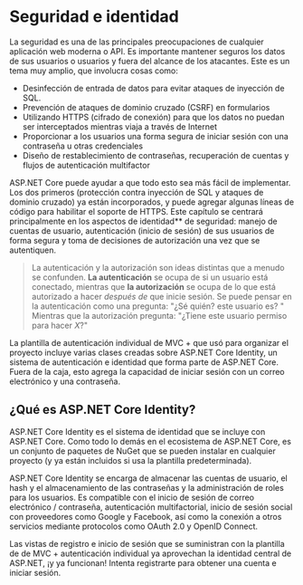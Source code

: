 # Seguridad e identidad

La seguridad es una de las principales preocupaciones de cualquier aplicación web moderna o API. Es importante mantener seguros los datos de sus usuarios o usuarios y fuera del alcance de los atacantes. Este es un tema muy amplio, que involucra cosas como:

* Desinfección de entrada de datos para evitar ataques de inyección de SQL.
* Prevención de ataques de dominio cruzado (CSRF) en formularios
* Utilizando HTTPS (cifrado de conexión) para que los datos no puedan ser interceptados mientras viaja a través de Internet
* Proporcionar a los usuarios una forma segura de iniciar sesión con una contraseña u otras credenciales
* Diseño de restablecimiento de contraseñas, recuperación de cuentas y flujos de autenticación multifactor

ASP.NET Core puede ayudar a que todo esto sea más fácil de implementar. Los dos primeros (protección contra inyección de SQL y ataques de dominio cruzado) ya están incorporados, y puede agregar algunas líneas de código para habilitar el soporte de HTTPS. Este capítulo se centrará principalmente en los aspectos de identidad** de seguridad: manejo de cuentas de usuario, autenticación (inicio de sesión) de sus usuarios de forma segura y toma de decisiones de autorización una vez que se autentiquen.

> La autenticación y la autorización son ideas distintas que a menudo se confunden. **La autenticación** se ocupa de si un usuario está conectado, mientras que **la autorización** se ocupa de lo que está autorizado a hacer *después de* que inicie sesión. Se puede pensar en la autenticación como una pregunta: "¿Sé quién? este usuario es? " Mientras que la autorización pregunta: "¿Tiene este usuario permiso para hacer *X*?"

La plantilla de autenticación individual de MVC + que usó para organizar el proyecto incluye varias clases creadas sobre ASP.NET Core Identity, un sistema de autenticación e identidad que forma parte de ASP.NET Core. Fuera de la caja, esto agrega la capacidad de iniciar sesión con un correo electrónico y una contraseña.

## ¿Qué es ASP.NET Core Identity?

ASP.NET Core Identity es el sistema de identidad que se incluye con ASP.NET Core. Como todo lo demás en el ecosistema de ASP.NET Core, es un conjunto de paquetes de NuGet que se pueden instalar en cualquier proyecto (y ya están incluidos si usa la plantilla predeterminada).

ASP.NET Core Identity se encarga de almacenar las cuentas de usuario, el hash y el almacenamiento de las contraseñas y la administración de roles para los usuarios. Es compatible con el inicio de sesión de correo electrónico / contraseña, autenticación multifactorial, inicio de sesión social con proveedores como Google y Facebook, así como la conexión a otros servicios mediante protocolos como OAuth 2.0 y OpenID Connect.

Las vistas de registro e inicio de sesión que se suministran con la plantilla de  de MVC + autenticación individual ya aprovechan la identidad central de ASP.NET, ¡y ya funcionan! Intenta registrarte para obtener una cuenta e iniciar sesión.
